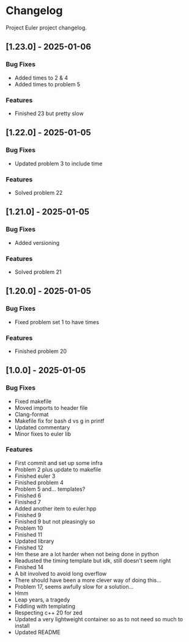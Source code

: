 # Changelog

Project Euler project changelog.

## [1.23.0] - 2025-01-06

### Bug Fixes

- Added times to 2 & 4
- Added times to problem 5

### Features

- Finished 23 but pretty slow

## [1.22.0] - 2025-01-05

### Bug Fixes

- Updated problem 3 to include time

### Features

- Solved problem 22

## [1.21.0] - 2025-01-05

### Bug Fixes

- Added versioning

### Features

- Solved problem 21

## [1.20.0] - 2025-01-05

### Bug Fixes

- Fixed problem set 1 to have times

### Features

- Finished problem 20

## [1.0.0] - 2025-01-05

### Bug Fixes

- Fixed makefile
- Moved imports to header file
- Clang-format
- Makefile fix for bash d vs g in printf
- Updated commentary
- Minor fixes to euler lib

### Features

- First commit and set up some infra
- Problem 2 plus update to makefile
- Finished euler 3
- Finished problem 4
- Problem 5 and... templates?
- Finished 6
- Finished 7
- Added another item to euler.hpp
- Finished 9
- Finished 9 but not pleasingly so
- Problem 10
- Finished 11
- Updated library
- Finished 12
- Hm these are a lot harder when not being done in python
- Readusted the timing template but idk, still doesn't seem right
- Finished 14
- A bit involved to avoid long overflow
- There should have been a more clever way of doing this...
- Problem 17, seems awfully slow for a solution...
- Hmm
- Leap years, a tragedy
- Fiddling with templating
- Respecting c++ 20 for zed
- Updated a very lightweight container so as to not need so much to install
- Updated README

<!-- generated by git-cliff -->
